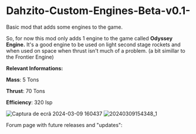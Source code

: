 # Dahzito-Custom-Engines-Beta-v0.1-
Basic mod that adds some engines to the game.

So, for now this mod only adds 1 engine to the game called **Odyssey Engine.**
It's a good engine to be used on light second stage rockets and when used on space when thrust isn't much of a problem. (a bit simillar to the Frontier Engine)


**Relevant Informations:**

**Mass**: 5 Tons

**Thrust**: 70 Tons

**Efficiency**: 320 Isp 

![Captura de ecrã 2024-03-09 160437](https://github.com/Dahzito/Dahzito-Custom-Engines-Beta-v0.1-/assets/162038984/f122805d-3f3c-429e-b353-437c5df112f7)
![20240309154348_1](https://github.com/Dahzito/Dahzito-Custom-Engines-Beta-v0.1-/assets/162038984/1d78de6c-555e-41e4-99ca-ddbcf10a5af4)

Forum page with future releases and "updates": 


